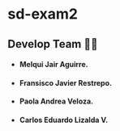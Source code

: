 # sd-exam2

## Develop Team 🐱‍👓

- #### Melqui Jair Aguirre.
- #### Fransisco Javier Restrepo.
- #### Paola Andrea Veloza.
- #### Carlos Eduardo Lizalda V.
